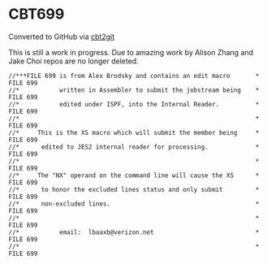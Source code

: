 # CBT699
Converted to GitHub via [cbt2git](https://github.com/wizardofzos/cbt2git)

This is still a work in progress. 
Due to amazing work by Alison Zhang and Jake Choi repos are no longer deleted.

```
//***FILE 699 is from Alex Brodsky and contains an edit macro       *   FILE 699
//*           written in Assembler to submit the jobstream being    *   FILE 699
//*           edited under ISPF, into the Internal Reader.          *   FILE 699
//*                                                                 *   FILE 699
//*     This is the XS macro which will submit the member being     *   FILE 699
//*      edited to JES2 internal reader for processing.             *   FILE 699
//*                                                                 *   FILE 699
//*     The "NX" operand on the command line will cause the XS      *   FILE 699
//*      to honor the excluded lines status and only submit         *   FILE 699
//*      non-excluded lines.                                        *   FILE 699
//*                                                                 *   FILE 699
//*           email:  lbaaxb@verizon.net                            *   FILE 699
//*                                                                 *   FILE 699
```

